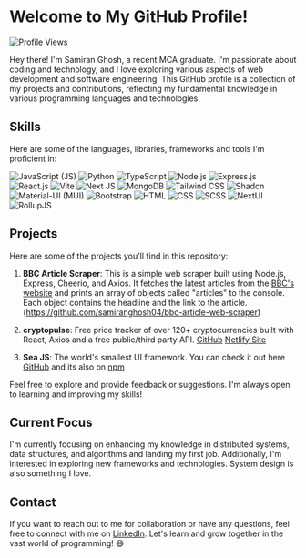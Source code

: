 <!--
**samiranghosh04/samiranghosh04** is a ✨ _special_ ✨ repository because its `README.md` (this file) appears on your GitHub profile.

Here are some ideas to get you started:

- 🔭 I’m currently working on ...
- 🌱 I’m currently learning ...
- 👯 I’m looking to collaborate on ...
- 🤔 I’m looking for help with ...
- 💬 Ask me about ...
- 📫 How to reach me: ...
- 😄 Pronouns: ...
- ⚡ Fun fact: ...
-->
# Welcome to My GitHub Profile!

![Profile Views](https://komarev.com/ghpvc/?username=samiranghosh04) <br>

Hey there! I'm Samiran Ghosh, a recent MCA graduate. I'm passionate about coding and technology, and I love exploring various aspects of web development and software engineering. This GitHub profile is a collection of my projects and contributions, reflecting my fundamental knowledge in various programming languages and technologies.

<!--
**GitHub Stats**<br><br>
![Samiran's GitHub stats](https://github-readme-stats.vercel.app/api?username=samiranghosh04&show_icons=true&theme=radical)
-->

## Skills

Here are some of the languages, libraries, frameworks and tools I'm proficient in:

![JavaScript (JS)](https://img.shields.io/badge/JavaScript-F7DF1E?style=for-the-badge&logo=javascript&logoColor=black)
![Python](https://img.shields.io/badge/Python-3776AB?style=for-the-badge&logo=python&logoColor=white)
![TypeScript](https://img.shields.io/badge/typescript-%23007ACC.svg?style=for-the-badge&logo=typescript&logoColor=white)
![Node.js](https://img.shields.io/badge/Node.js-339933?style=for-the-badge&logo=node.js&logoColor=white)
![Express.js](https://img.shields.io/badge/Express.js-000000?style=for-the-badge&logo=express&logoColor=white)
![React.js](https://img.shields.io/badge/React.js-61DAFB?style=for-the-badge&logo=react&logoColor=black)
![Vite](https://img.shields.io/badge/vite-%23646CFF.svg?style=for-the-badge&logo=vite&logoColor=white)
![Next JS](https://img.shields.io/badge/Next-black?style=for-the-badge&logo=next.js&logoColor=white)
![MongoDB](https://img.shields.io/badge/MongoDB-47A248?style=for-the-badge&logo=mongodb&logoColor=white)
![Tailwind CSS](https://img.shields.io/badge/Tailwind_CSS-38B2AC?style=for-the-badge&logo=tailwind-css&logoColor=white)
![Shadcn](https://img.shields.io/badge/Shadcn-2F3136?style=for-the-badge&logoColor=white)
![Material-UI (MUI)](https://img.shields.io/badge/Material--UI-0081CB?style=for-the-badge&logo=material-ui&logoColor=white)
![Bootstrap](https://img.shields.io/badge/Bootstrap-7952B3?style=for-the-badge&logo=bootstrap&logoColor=white)
![HTML](https://img.shields.io/badge/HTML-E34F26?style=for-the-badge&logo=html5&logoColor=white)
![CSS](https://img.shields.io/badge/CSS-1572B6?style=for-the-badge&logo=css3&logoColor=white)
![SCSS](https://img.shields.io/badge/SCSS-CC6699?style=for-the-badge&logo=sass&logoColor=white)
![NextUI](https://img.shields.io/badge/NextUI-FF5733?style=for-the-badge)
![RollupJS](https://img.shields.io/badge/RollupJS-ef3335?style=for-the-badge&logo=rollup.js&logoColor=white)







## Projects

Here are some of the projects you'll find in this repository:

1. **BBC Article Scraper**: This is a simple web scraper built using Node.js, Express, Cheerio, and Axios. It fetches the latest articles from the [BBC's website](https://www.bbc.com/) and prints an array of objects called "articles" to the console. Each object contains the headline and the link to the article. (https://github.com/samiranghosh04/bbc-article-web-scraper)

2. **cryptopulse**: Free price tracker of over 120+ cryptocurrencies built with React, Axios and a free public/third party API. [GitHub](https://github.com/samiranghosh04/cryptopulse) [Netlify Site](https://crypto-pulse.netlify.app/)

3.  **Sea JS**: The world's smallest UI framework. You can check it out here [GitHub](https://github.com/samiranghosh04/sea-js) and its also on [npm](https://www.npmjs.com/package/sea-js-ui-core)

Feel free to explore and provide feedback or suggestions. I'm always open to learning and improving my skills!

## Current Focus

I'm currently focusing on enhancing my knowledge in distributed systems, data structures, and algorithms and landing my first job. Additionally, I'm interested in exploring new frameworks and technologies. System design is also something I love.

## Contact

If you want to reach out to me for collaboration or have any questions, feel free to connect with me on  [LinkedIn](https://www.linkedin.com/in/samiranghosh04).
Let's learn and grow together in the vast world of programming! 😄
